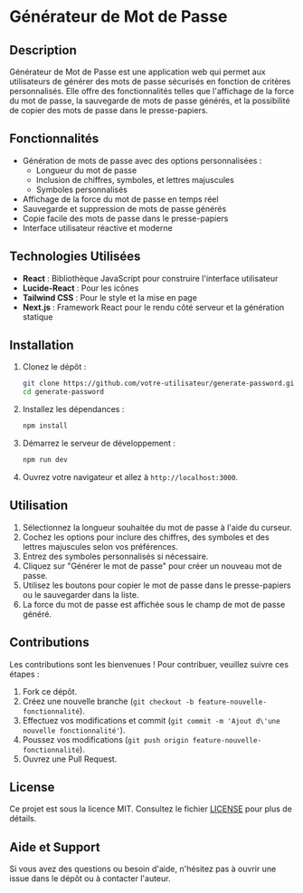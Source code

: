 # Générateur de Mot de Passe

## Description

Générateur de Mot de Passe est une application web qui permet aux utilisateurs de générer des mots de passe sécurisés en fonction de critères personnalisés. Elle offre des fonctionnalités telles que l'affichage de la force du mot de passe, la sauvegarde de mots de passe générés, et la possibilité de copier des mots de passe dans le presse-papiers.

## Fonctionnalités

- Génération de mots de passe avec des options personnalisées :
  - Longueur du mot de passe
  - Inclusion de chiffres, symboles, et lettres majuscules
  - Symboles personnalisés
- Affichage de la force du mot de passe en temps réel
- Sauvegarde et suppression de mots de passe générés
- Copie facile des mots de passe dans le presse-papiers
- Interface utilisateur réactive et moderne

## Technologies Utilisées

- **React** : Bibliothèque JavaScript pour construire l'interface utilisateur
- **Lucide-React** : Pour les icônes
- **Tailwind CSS** : Pour le style et la mise en page
- **Next.js** : Framework React pour le rendu côté serveur et la génération statique

## Installation

1. Clonez le dépôt :
   ```bash
   git clone https://github.com/votre-utilisateur/generate-password.git
   cd generate-password
   ```

2. Installez les dépendances :
   ```bash
   npm install
   ```

3. Démarrez le serveur de développement :
   ```bash
   npm run dev
   ```

4. Ouvrez votre navigateur et allez à `http://localhost:3000`.

## Utilisation

1. Sélectionnez la longueur souhaitée du mot de passe à l'aide du curseur.
2. Cochez les options pour inclure des chiffres, des symboles et des lettres majuscules selon vos préférences.
3. Entrez des symboles personnalisés si nécessaire.
4. Cliquez sur "Générer le mot de passe" pour créer un nouveau mot de passe.
5. Utilisez les boutons pour copier le mot de passe dans le presse-papiers ou le sauvegarder dans la liste.
6. La force du mot de passe est affichée sous le champ de mot de passe généré.

## Contributions

Les contributions sont les bienvenues ! Pour contribuer, veuillez suivre ces étapes :

1. Fork ce dépôt.
2. Créez une nouvelle branche (`git checkout -b feature-nouvelle-fonctionnalité`).
3. Effectuez vos modifications et commit (`git commit -m 'Ajout d\'une nouvelle fonctionnalité'`).
4. Poussez vos modifications (`git push origin feature-nouvelle-fonctionnalité`).
5. Ouvrez une Pull Request.

## License

Ce projet est sous la licence MIT. Consultez le fichier [LICENSE](LICENSE) pour plus de détails.

## Aide et Support

Si vous avez des questions ou besoin d'aide, n'hésitez pas à ouvrir une issue dans le dépôt ou à contacter l'auteur.


